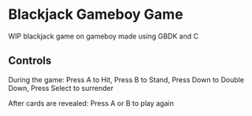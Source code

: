 # Blackjack Gameboy Game
WIP blackjack game on gameboy made using GBDK and C

## Controls
During the game:
Press A to Hit,
Press B to Stand,
Press Down to Double Down,
Press Select to surrender

After cards are revealed:
Press A or B to play again
